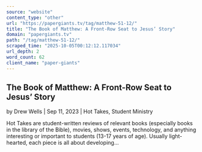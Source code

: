 ```yaml
---
source: "website"
content_type: "other"
url: "https://papergiants.tv/tag/matthew-51-12/"
title: "The Book of Matthew: A Front-Row Seat to Jesus’ Story"
domain: "papergiants.tv"
path: "/tag/matthew-51-12/"
scraped_time: "2025-10-05T00:12:12.117034"
url_depth: 2
word_count: 62
client_name: "paper-giants"
---
```


## The Book of Matthew: A Front-Row Seat to Jesus’ Story

by Drew Wells | Sep 11, 2023 | Hot Takes, Student Ministry

Hot Takes are student-written reviews of relevant books (especially books in the library of the Bible), movies, shows, events, technology, and anything interesting or important to students (13-17 years of age). Usually light-hearted, each piece is all about developing...